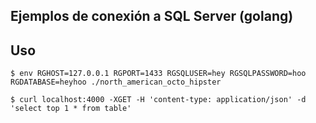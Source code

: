 ## Ejemplos de conexión a SQL Server (golang)

## Uso

    $ env RGHOST=127.0.0.1 RGPORT=1433 RGSQLUSER=hey RGSQLPASSWORD=hoo RGDATABASE=heyhoo ./north_american_octo_hipster

    $ curl localhost:4000 -XGET -H 'content-type: application/json' -d 'select top 1 * from table'
